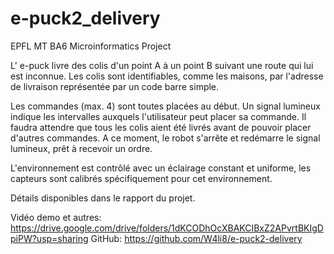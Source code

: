 # e-puck2_delivery
EPFL MT BA6 Microinformatics Project

L' e-puck livre des colis d'un point A à un point B suivant une route qui lui est inconnue.
Les colis sont identifiables, comme les maisons, par l'adresse de livraison représentée par un code barre simple.

Les commandes (max. 4) sont toutes placées au début. Un signal lumineux indique les intervalles auxquels l'utilisateur peut placer sa commande. Il faudra attendre que tous les colis aient été livrés avant de pouvoir placer d'autres commandes. A ce moment, le robot s'arrête et redémarre le signal lumineux, prêt à recevoir un ordre.


L'environnement est contrôlé avec un éclairage constant et uniforme, les capteurs sont calibrés spécifiquement pour cet environnement.


Détails disponibles dans le rapport du projet.

Vidéo demo et autres: https://drive.google.com/drive/folders/1dKCODhOcXBAKCIBxZ2APvrtBKIgDpiPW?usp=sharing
GitHub: https://github.com/W4li8/e-puck2-delivery
